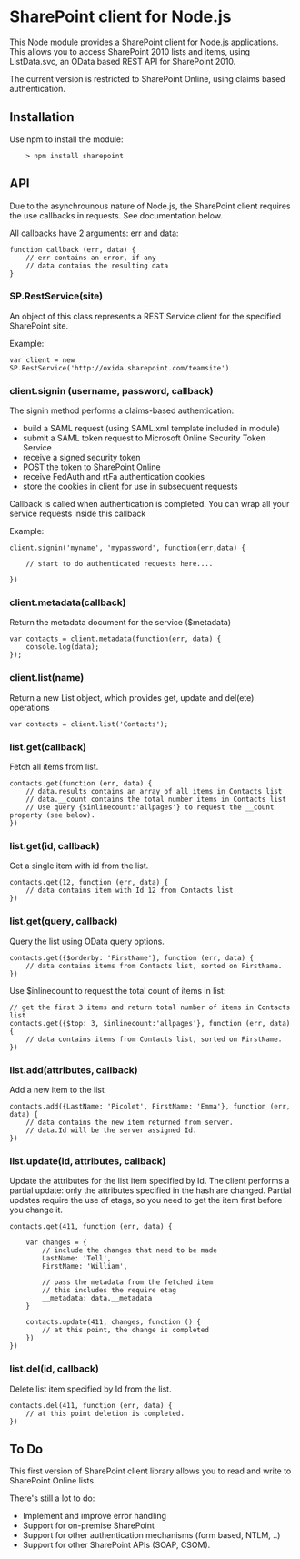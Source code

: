 # SharePoint client for Node.js
This Node module provides a SharePoint client for Node.js applications. This allows you to access SharePoint 2010 lists and items, using ListData.svc, an OData based REST API for SharePoint 2010. 

The current version is restricted to SharePoint Online, using claims based authentication.

## Installation

Use npm to install the module:

````
    > npm install sharepoint
````

## API

Due to the asynchrounous nature of Node.js, the SharePoint client requires the use callbacks in requests. See documentation below.

All callbacks have 2 arguments: err and data:

````
function callback (err, data) {
	// err contains an error, if any
	// data contains the resulting data
} 
````


### SP.RestService(site)
An object of this class represents a REST Service client for the specified SharePoint site.

Example:

````
var client = new SP.RestService('http://oxida.sharepoint.com/teamsite')
````

### client.signin (username, password, callback)
The signin method performs a claims-based authentication:

- build a SAML request (using SAML.xml template included in module)
- submit a SAML token request to Microsoft Online Security Token Service
- receive a signed security token
- POST the token to SharePoint Online
- receive FedAuth and rtFa authentication cookies 
- store the cookies in client for use in subsequent requests 

Callback is called when authentication is completed. You can wrap all your service requests inside this callback

Example:

````
client.signin('myname', 'mypassword', function(err,data) {

	// start to do authenticated requests here....

})
````


### client.metadata(callback)
Return the metadata document for the service ($metadata)

````
var contacts = client.metadata(function(err, data) {
	console.log(data);
});
````


### client.list(name)
Return a new List object, which provides get, update and del(ete) operations

````
var contacts = client.list('Contacts');
````

### list.get(callback)
Fetch all items from list.

````
contacts.get(function (err, data) {
	// data.results contains an array of all items in Contacts list
	// data.__count contains the total number items in Contacts list
	// Use query {$inlinecount:'allpages'} to request the __count property (see below).
})
````

### list.get(id, callback)
Get a single item with id from the list.

````
contacts.get(12, function (err, data) {
	// data contains item with Id 12 from Contacts list
})
````

### list.get(query, callback)
Query the list using OData query options.

````
contacts.get({$orderby: 'FirstName'}, function (err, data) {
	// data contains items from Contacts list, sorted on FirstName.
})
````
Use $inlinecount to request the total count of items in list:

````
// get the first 3 items and return total number of items in Contacts list
contacts.get({$top: 3, $inlinecount:'allpages'}, function (err, data) {
	// data contains items from Contacts list, sorted on FirstName.
})
````

### list.add(attributes, callback)
Add a new item to the list 

````
contacts.add({LastName: 'Picolet', FirstName: 'Emma'}, function (err, data) {
	// data contains the new item returned from server.
	// data.Id will be the server assigned Id.
})
````

### list.update(id, attributes, callback)
Update the attributes for the list item specified by Id. The client performs a partial update: only the attributes specified in the hash are changed. Partial updates require the use of etags, so you need to get the item first before you change it.

````
contacts.get(411, function (err, data) {

	var changes = {
		// include the changes that need to be made
		LastName: 'Tell',
		FirstName: 'William',

		// pass the metadata from the fetched item
		// this includes the require etag
		__metadata: data.__metadata
	}

	contacts.update(411, changes, function () {
		// at this point, the change is completed
	})        
})

````

### list.del(id, callback)
Delete list item specified by Id from the list. 

````
contacts.del(411, function (err, data) {
	// at this point deletion is completed.
})

````


## To Do

This first version of SharePoint client library allows you to read and write to SharePoint Online lists. 

There's still a lot to do:

- Implement and improve error handling
- Support for on-premise SharePoint
- Support for other authentication mechanisms (form based, NTLM, ..)
- Support for other SharePoint APIs (SOAP, CSOM).


